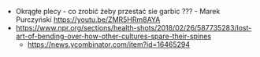 - Okrągłe plecy - co zrobić żeby przestać sie garbic ??? - Marek Purczyński https://youtu.be/ZMR5HRm8AYA
- https://www.npr.org/sections/health-shots/2018/02/26/587735283/lost-art-of-bending-over-how-other-cultures-spare-their-spines
  - https://news.ycombinator.com/item?id=16465294